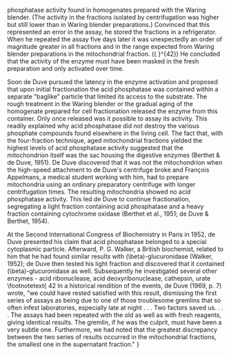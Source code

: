 phosphatase activity found in homogenates prepared with the Waring blender. (The activity in the fractions isolated by centrifugation was higher but still lower than in Waring blender preparations.) Convinced that this represented an error in the assay, he stored the fractions in a refrigerator. When he repeated the assay five days later it was unexpectedly an order of magnitude greater in all fractions and in the range expected from Waring blender preparations in the mitochondrial fraction. \({ }^{42}\) He concluded that the activity of the enzyme must have been masked in the fresh preparation and only activated over time.

Soon de Duve pursued the latency in the enzyme activation and proposed that upon initial fractionation the acid phosphatase was contained within a separate "baglike" particle that limited its access to the substrate. The rough treatment in the Waring blender or the gradual aging of the homogenate prepared for cell fractionation released the enzyme from this container. Only once released was it possible to assay its activity. This readily explained why acid phosphatase did not destroy the various phosphate compounds found elsewhere in the living cell. The fact that, with the four-fraction technique, aged mitochondrial fractions yielded the highest levels of acid phosphatase activity suggested that the mitochondrion itself was the sac housing the digestive enzymes (Berthet \& de Duve, 1951). De Duve discovered that it was not the mitochondrion when the high-speed attachment to de Duve's centrifuge broke and François Appelmans, a medical student working with him, had to prepare mitochondria using an ordinary preparatory centrifuge with longer centrifugation times. The resulting mitochondria showed no acid phosphatase activity. This led de Duve to continue fractionation, segregating a light fraction containing acid phosphatase and a heavy fraction containing cytochrome oxidase (Berthet et al., 1951; de Duve \& Berthet, 1954).

At the Second International Congress of Biochemistry in Paris in 1952, de Duve presented his claim that acid phosphatase belonged to a special cytoplasmic particle. Afterward, P. G. Walker, a British biochemist, related to him that he had found similar results with \(\beta\)-glucuronidase (Walker, 1952); de Duve then tested his light fraction and discovered that it contained \(\beta\)-glucuronidase as well. Subsequently he investigated several other enzymes - acid ribonuclease, acid deoxyribonuclease, cathepsin, urate
\footnotetext{
42 In a historical rendition of the events, de Duve (1969, p. 7) wrote, "we could have rested satisfied with this result, dismissing the first series of assays as being due to one of those troublesome gremlins that so often infest laboratories, especially late at night . . . Two factors saved us. . . . The assays had been repeated with the old as well as with fresh reagents, giving identical results. The gremlin, if he was the culprit, must have been a very subtle one. Furthermore, we had noted that the greatest discrepancy between the two series of results occurred in the mitochondrial fractions, the smallest one in the supernatant fraction."
}